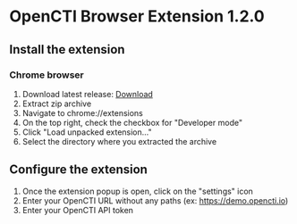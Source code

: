 # OpenCTI Browser Extension 1.2.0

## Install the extension 

### Chrome browser

1. Download latest release: [Download](https://github.com/rguignard/opencti-browser-extension/releases/download/1.2.0/opencti-browser-extension.zip)
2. Extract zip archive 
3. Navigate to chrome://extensions
4. On the top right, check the checkbox for "Developer mode"
5. Click "Load unpacked extension..."
6. Select the directory where you extracted the archive

## Configure the extension

1. Once the extension popup is open, click on the "settings" icon
2. Enter your OpenCTI URL without any paths (ex: https://demo.opencti.io)
3. Enter your OpenCTI API token
